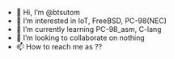 - 👋 Hi, I’m @btsutom
- 👀 I’m interested in IoT, FreeBSD, PC-98(NEC)
- 🌱 I’m currently learning PC-98_asm, C-lang
- 💞️ I’m looking to collaborate on nothing
- 📫 How to reach me as ??

<!---
btsutom/btsutom is a ✨ special ✨ repository because its `README.md` (this file) appears on your GitHub profile.
You can click the Preview link to take a look at your changes.
--->
